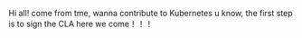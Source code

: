 Hi all!
come from tme, wanna contribute to Kubernetes
u know, the first step is to sign the CLA
here we come！！！